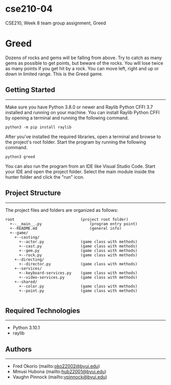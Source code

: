 # cse210-04
CSE210, Week 8 team group assignment, Greed


# Greed
Dozens of rocks and gems will be falling from above. Try to catch as many gems as possible to get points, but beware of the rocks. You will lose twice as many points if you get hit by a rock. You can move left, right and up or down in limited range. This is the Greed game.


## Getting Started
---
Make sure you have Python 3.8.0 or newer and Raylib Python CFFI 3.7 installed and running on your machine. You can install Raylib Python CFFI by opening a terminal and running the following command.

```
python3 -m pip install raylib

```
After you've installed the required libraries, open a terminal and browse to the project's root folder. Start the program by running the following command.

```
python3 greed

```
You can also run the program from an IDE like Visual Studio Code. Start your IDE and open the 
project folder. Select the main module inside the hunter folder and click the "run" icon.


## Project Structure
---
The project files and folders are organized as follows:
```
root                   	         (project root folder)
  +--__main__.py		             (program entry point)
  +--README.md			             (general info)
  +--game/
    +--casting/
      +--actor.py                (game class with methods)
      +--cast.py                 (game class with methods)
      +--gem.py                  (game class with methods)
      +--rock.py                 (game class with methods)
    +--directing/
      +--director.py             (game class with methods)
    +--services/
      +--keyboard-services.py    (game class with methods)
      +--video-services.py       (game class with methods)
    +--shared/
      +--color.py                (game class with methods)
      +--point.py                (game class with methods)


```

## Required Technologies
---
* Python 3.10.1
* raylib

## Authors
---
* Fred Okorio (mailto:oko22002@byui.edu)
* Mmusi Hubona (mailto:hub22001@byui.edu)
* Vaughn Pinnock (mailto:vpinnock@byui.edu)